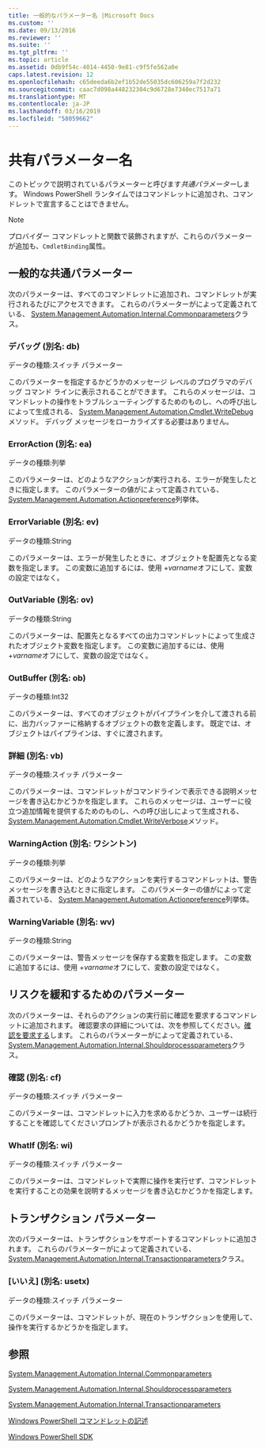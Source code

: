 ```yaml
---
title: 一般的なパラメーター名 |Microsoft Docs
ms.custom: ''
ms.date: 09/13/2016
ms.reviewer: ''
ms.suite: ''
ms.tgt_pltfrm: ''
ms.topic: article
ms.assetid: 0db9f54c-4014-4450-9e81-c9f5fe562a0e
caps.latest.revision: 12
ms.openlocfilehash: c65deeda6b2ef1b52de55035dc606259a7f2d232
ms.sourcegitcommit: caac7d098a448232304c9d6728e7340ec7517a71
ms.translationtype: MT
ms.contentlocale: ja-JP
ms.lasthandoff: 03/16/2019
ms.locfileid: "58059662"
---
```

# <a name="common-parameter-names"></a>共有パラメーター名

このトピックで説明されているパラメーターと呼びます*共通パラメーター*します。 Windows PowerShell ランタイムではコマンドレットに追加され、コマンドレットで宣言することはできません。

> [!NOTE]
> プロバイダー コマンドレットと関数で装飾されますが、これらのパラメーターが追加も、`CmdletBinding`属性。

## <a name="general-common-parameters"></a>一般的な共通パラメーター

次のパラメーターは、すべてのコマンドレットに追加され、コマンドレットが実行されるたびにアクセスできます。 これらのパラメーターがによって定義されている、 [System.Management.Automation.Internal.Commonparameters](/dotnet/api/System.Management.Automation.Internal.CommonParameters)クラス。

### <a name="debug-alias-db"></a>デバッグ (別名: db)

データの種類:スイッチ パラメーター

このパラメーターを指定するかどうかのメッセージ レベルのプログラマのデバッグ コマンド ラインに表示されることができます。 これらのメッセージは、コマンドレットの操作をトラブルシューティングするためのものし、への呼び出しによって生成される、 [System.Management.Automation.Cmdlet.WriteDebug](/dotnet/api/System.Management.Automation.Cmdlet.WriteDebug)メソッド。 デバッグ メッセージをローカライズする必要はありません。

### <a name="erroraction-alias-ea"></a>ErrorAction (別名: ea)

データの種類:列挙

このパラメーターは、どのようなアクションが実行される、エラーが発生したときに指定します。 このパラメーターの値がによって定義されている、 [System.Management.Automation.Actionpreference](/dotnet/api/System.Management.Automation.ActionPreference)列挙体。

### <a name="errorvariable-alias-ev"></a>ErrorVariable (別名: ev)

データの種類:String

このパラメーターは、エラーが発生したときに、オブジェクトを配置先となる変数を指定します。 この変数に追加するには、使用 +*varname*オフにして、変数の設定ではなく。

### <a name="outvariable-alias-ov"></a>OutVariable (別名: ov)

データの種類:String

このパラメーターは、配置先となるすべての出力コマンドレットによって生成されたオブジェクト変数を指定します。 この変数に追加するには、使用 +*varname*オフにして、変数の設定ではなく。

### <a name="outbuffer-alias-ob"></a>OutBuffer (別名: ob)

データの種類:Int32

このパラメーターは、すべてのオブジェクトがパイプラインを介して渡される前に、出力バッファーに格納するオブジェクトの数を定義します。 既定では、オブジェクトはパイプラインは、すぐに渡されます。

### <a name="verbose-alias-vb"></a>詳細 (別名: vb)

データの種類:スイッチ パラメーター

このパラメーターは、コマンドレットがコマンドラインで表示できる説明メッセージを書き込むかどうかを指定します。 これらのメッセージは、ユーザーに役立つ追加情報を提供するためのものし、への呼び出しによって生成される、 [System.Management.Automation.Cmdlet.WriteVerbose](/dotnet/api/System.Management.Automation.Cmdlet.WriteVerbose)メソッド。

### <a name="warningaction-alias-wa"></a>WarningAction (別名: ワシントン)

データの種類:列挙

このパラメーターは、どのようなアクションを実行するコマンドレットは、警告メッセージを書き込むときに指定します。 このパラメーターの値がによって定義されている、 [System.Management.Automation.Actionpreference](/dotnet/api/System.Management.Automation.ActionPreference)列挙体。

### <a name="warningvariable-alias-wv"></a>WarningVariable (別名: wv)

データの種類:String

このパラメーターは、警告メッセージを保存する変数を指定します。 この変数に追加するには、使用 +*varname*オフにして、変数の設定ではなく。

## <a name="risk-mitigation-parameters"></a>リスクを緩和するためのパラメーター

次のパラメーターは、それらのアクションの実行前に確認を要求するコマンドレットに追加されます。 確認要求の詳細については、次を参照してください。[確認を要求する](./requesting-confirmation-from-cmdlets.md)します。 これらのパラメーターがによって定義されている、 [System.Management.Automation.Internal.Shouldprocessparameters](/dotnet/api/System.Management.Automation.Internal.ShouldProcessParameters)クラス。

### <a name="confirm-alias-cf"></a>確認 (別名: cf)

データの種類:スイッチ パラメーター

このパラメーターは、コマンドレットに入力を求めるかどうか、ユーザーは続行することを確認してくださいプロンプトが表示されるかどうかを指定します。

### <a name="whatif-alias-wi"></a>WhatIf (別名: wi)

データの種類:スイッチ パラメーター

このパラメーターは、コマンドレットで実際に操作を実行せず、コマンドレットを実行することの効果を説明するメッセージを書き込むかどうかを指定します。

## <a name="transaction-parameters"></a>トランザクション パラメーター

次のパラメーターは、トランザクションをサポートするコマンドレットに追加されます。 これらのパラメーターがによって定義されている、 [System.Management.Automation.Internal.Transactionparameters](/dotnet/api/System.Management.Automation.Internal.TransactionParameters)クラス。

### <a name="usetransaction-alias-usetx"></a>[いいえ] (別名: usetx)

データの種類:スイッチ パラメーター

このパラメーターは、コマンドレットが、現在のトランザクションを使用して、操作を実行するかどうかを指定します。

## <a name="see-also"></a>参照

[System.Management.Automation.Internal.Commonparameters](/dotnet/api/System.Management.Automation.Internal.CommonParameters)

[System.Management.Automation.Internal.Shouldprocessparameters](/dotnet/api/System.Management.Automation.Internal.ShouldProcessParameters)

[System.Management.Automation.Internal.Transactionparameters](/dotnet/api/System.Management.Automation.Internal.TransactionParameters)

[Windows PowerShell コマンドレットの記述](./writing-a-windows-powershell-cmdlet.md)

[Windows PowerShell SDK](../windows-powershell-reference.md)
